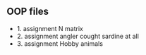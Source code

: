 OOP files
---

- 1\. assignment N matrix
- 2\. assignment angler cought sardine at all
- 3\. assignment Hobby animals
